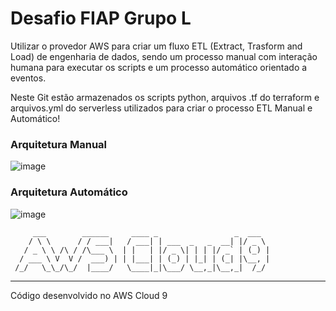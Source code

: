  # Desafio FIAP Grupo L
 
Utilizar o provedor AWS para criar um fluxo ETL (Extract, Trasform and Load)  de engenharia de dados, sendo um processo manual com interação humana para executar os scripts e um processo automático orientado a eventos.

Neste Git estão armazenados os scripts python, arquivos .tf do terraform e arquivos.yml do serverless utilizados para criar o processo ETL Manual e Automático!

### Arquitetura Manual
![image](https://user-images.githubusercontent.com/49615846/196541045-298ac41f-be37-4fe3-88b7-1ffbd7c74fbd.png)

### Arquitetura Automático
![image](https://user-images.githubusercontent.com/49615846/196541063-b8552c99-8c25-4a21-99ab-db6b4842cd21.png)


         ___        ______     ____ _                 _  ___  
        / \ \      / / ___|   / ___| | ___  _   _  __| |/ _ \ 
       / _ \ \ /\ / /\___ \  | |   | |/ _ \| | | |/ _` | (_) |
      / ___ \ V  V /  ___) | | |___| | (_) | |_| | (_| |\__, |
     /_/   \_\_/\_/  |____/   \____|_|\___/ \__,_|\__,_|  /_/ 
 ----------------------------------------------------------------- 


Código desenvolvido no AWS Cloud 9
